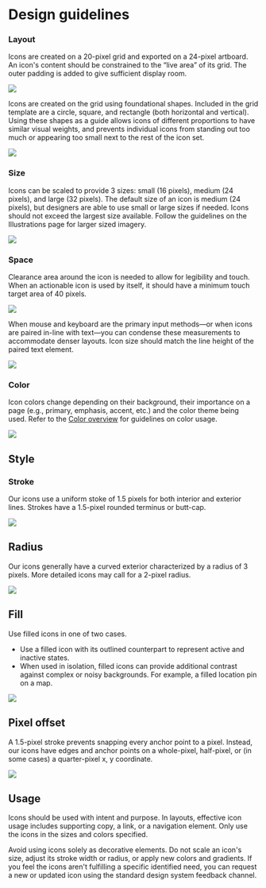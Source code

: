 # Design guidelines

### Layout

Icons are created on a 20-pixel grid and exported on a 24-pixel artboard. An icon's content should be constrained to the “live area” of its grid. The outer padding is added to give sufficient display room.

![](/images/content/iconsDesign/icons_grid_new.png)

Icons are created on the grid using foundational shapes. Included in the grid template are a circle, square, and rectangle (both horizontal and vertical). Using these shapes as a guide allows icons of different proportions to have similar visual weights, and prevents individual icons from standing out too much or appearing too small next to the rest of the icon set.

![](/images/content/iconsDesign/icons_shapes.png)

### Size
Icons can be scaled to provide 3 sizes: small (16 pixels), medium (24 pixels), and large (32 pixels). The default size of an icon is medium (24 pixels), but designers are able to use small or large sizes if needed. Icons should not exceed the largest size available.  Follow the guidelines on the Illustrations page for larger sized imagery.

![](/images/content/iconsDesign/icons_sizes.png)

### Space

Clearance area around the icon is needed to allow for legibility and touch. When an actionable icon is used by itself, it should have a minimum touch target area of 40 pixels.

![](/images/content/iconsDesign/icons_clearance.png)

When mouse and keyboard are the primary input methods—or when icons are paired in-line with text—you can condense these measurements to accommodate denser layouts. Icon size should match the line height of the paired text element.

![](/images/content/iconsDesign/icons_pairing.png)

### Color

Icon colors change depending on their background, their importance on a page (e.g., primary, emphasis, accent, etc.) and the color theme being used. Refer to the [Color overview](/color/overview) for guidelines on color usage.

![](/images/content/iconsDesign/icons_color.png)


## Style

### Stroke

Our icons use a uniform stoke of 1.5 pixels for both interior and exterior lines.  Strokes have a 1.5-pixel rounded terminus or butt-cap.

![](/images/content/iconsDesign/Icons_Stroke.jpg)

## Radius

Our icons generally have a curved exterior characterized by a radius of 3 pixels. More detailed icons may call for a 2-pixel radius.

![](/images/content/iconsDesign/Icons_corners.jpg)

## Fill

Use filled icons in one of two cases.

* Use a filled icon with its outlined counterpart to represent active and inactive states.
* When used in isolation, filled icons can provide additional contrast against complex or noisy backgrounds. For example, a filled location pin on a map.

![](/images/content/iconsDesign/Icons_FilledUnfilled.jpg)

## Pixel offset
A 1.5-pixel stroke prevents snapping every anchor point to a pixel. Instead, our icons have edges and anchor points on a whole-pixel, half-pixel, or (in some cases) a quarter-pixel x, y coordinate.

![](/images/content/iconsDesign/icons_pixelalignment.png)

## Usage

Icons should be used with intent and purpose. In layouts, effective icon usage includes supporting copy, a link, or a navigation element. Only use the icons in the sizes and colors specified.

Avoid using icons solely as decorative elements. Do not scale an icon's size, adjust its stroke width or radius, or apply new colors and gradients. If you feel the icons aren't fulfilling a specific identified need, you can request a new or updated icon using the standard design system feedback channel.
